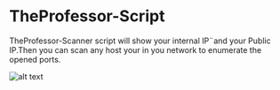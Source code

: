 # TheProfessor-Script
TheProfessor-Scanner script will show your internal IP¨and your Public IP.Then you can scan any host your in you network to enumerate the opened ports.

![alt text](https://i.imgur.com/wgKNNrU.png)
